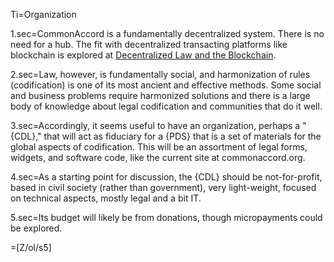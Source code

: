Ti=Organization

1.sec=CommonAccord is a fundamentally decentralized system.  There is no need for a hub.  The fit with decentralized transacting platforms like blockchain is explored at <a href="https://docs.google.com/document/d/1eizIqpx_ni8KaGkk3bVKvBBDoRy2eTEtvPHE0hiar7c/edit">Decentralized Law and the Blockchain</a>.

2.sec=Law, however, is fundamentally social, and harmonization of rules (codification) is one of its most ancient and effective methods.  Some social and business problems require harmonized solutions and there is a large body of knowledge about legal codification and communities that do it well.

3.sec=Accordingly, it seems useful to have an organization, perhaps a "{CDL}," that will act as fiduciary for a {PDS} that is a set of materials for the global aspects of codification.  This will be an assortment of legal forms, widgets, and software code, like the current site at commonaccord.org.

4.sec=As a starting point for discussion, the {CDL} should be not-for-profit, based in civil society (rather than government), very light-weight, focused on technical aspects, mostly legal and a bit IT.

5.sec=Its budget will likely be from donations, though micropayments could be explored. 

=[Z/ol/s5]